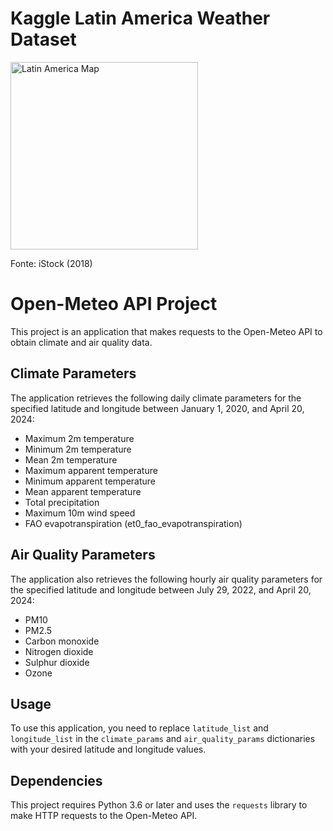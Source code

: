 # **Kaggle Latin America Weather Dataset**

<!-- ![alt text](./LA_map.png) -->
<img src="https://media.istockphoto.com/id/1048148458/pt/vetorial/map-of-latin-america.jpg?s=612x612&w=0&k=20&c=RrFymUIwQdELHW5oDGeEgdJzr5pUAxV7hwmlXu7QzcQ=" alt="Latin America Map" width="300"/>  

Fonte: iStock (2018)

# Open-Meteo API Project

This project is an application that makes requests to the Open-Meteo API to obtain climate and air quality data.

## Climate Parameters

The application retrieves the following daily climate parameters for the specified latitude and longitude between January 1, 2020, and April 20, 2024:

- Maximum 2m temperature
- Minimum 2m temperature
- Mean 2m temperature
- Maximum apparent temperature
- Minimum apparent temperature
- Mean apparent temperature
- Total precipitation
- Maximum 10m wind speed
- FAO evapotranspiration (et0_fao_evapotranspiration)

## Air Quality Parameters

The application also retrieves the following hourly air quality parameters for the specified latitude and longitude between July 29, 2022, and April 20, 2024:

- PM10
- PM2.5
- Carbon monoxide
- Nitrogen dioxide
- Sulphur dioxide
- Ozone

## Usage

To use this application, you need to replace `latitude_list` and `longitude_list` in the `climate_params` and `air_quality_params` dictionaries with your desired latitude and longitude values.

## Dependencies

This project requires Python 3.6 or later and uses the `requests` library to make HTTP requests to the Open-Meteo API.